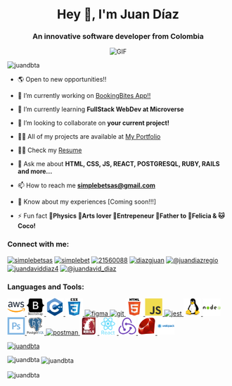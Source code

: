 <h1 align="center">Hey 👋, I'm Juan Díaz</h1>
<h3 align="center">An innovative software developer from Colombia</h3>

<p align="center">
  <img src="https://i.pinimg.com/originals/cc/fb/2d/ccfb2d3127798e85c8f889167d59d336.gif" alt="GIF" width="1000px" height="300px">
</p>
<p align="left"> <img src="https://komarev.com/ghpvc/?username=juandbta&label=Profile%20views&color=0e75b6&style=flat" alt="juandbta" /> </p>

- 🌎 Open to new opportunities!!

- 🔭 I’m currently working on [BookingBites App!!](https://bookingbites-ve9h.onrender.com)

- 🌱 I’m currently learning **FullStack WebDev at Microverse**

- 👯 I’m looking to collaborate on **your current project!**

- 👨‍💻 All of my projects are available at [My Portfolio](https://juandbta.github.io/Portfolio-project/)

- 👨‍💻 Check my [Resume](https://drive.google.com/file/d/1t7Jv9JKP-XGywFK6x5JDF5LD_U7xWVt5/view?usp=sharing)

- 💬 Ask me about **HTML, CSS, JS, REACT, POSTGRESQL, RUBY, RAILS  and more...**

- 📫 How to reach me **simplebetsas@gmail.com**

- 📄 Know about my experiences [Coming soon!!!]

- ⚡ Fun fact **🚀Physics 🎨Arts lover 🎢Entrepeneur 🤠Father to 🐶Felicia & 🐱Coco!**

<h3 align="left">Connect with me:</h3>
<p align="left">
<a href="https://twitter.com/simplebetsas" target="blank"><img align="center" src="https://raw.githubusercontent.com/rahuldkjain/github-profile-readme-generator/master/src/images/icons/Social/twitter.svg" alt="simplebetsas" height="30" width="40" /></a>
<a href="https://linkedin.com/in/simplebet" target="blank"><img align="center" src="https://raw.githubusercontent.com/rahuldkjain/github-profile-readme-generator/master/src/images/icons/Social/linked-in-alt.svg" alt="simplebet" height="30" width="40" /></a>
<a href="https://stackoverflow.com/users/21560088" target="blank"><img align="center" src="https://raw.githubusercontent.com/rahuldkjain/github-profile-readme-generator/master/src/images/icons/Social/stack-overflow.svg" alt="21560088" height="30" width="40" /></a>
<a href="https://fb.com/diazgjuan" target="blank"><img align="center" src="https://raw.githubusercontent.com/rahuldkjain/github-profile-readme-generator/master/src/images/icons/Social/facebook.svg" alt="diazgjuan" height="30" width="40" /></a>
<a href="https://instagram.com/juandiazregio" target="blank"><img align="center" src="https://raw.githubusercontent.com/rahuldkjain/github-profile-readme-generator/master/src/images/icons/Social/instagram.svg" alt="@juandiazregio" height="30" width="40" /></a>
<a href="https://www.behance.net/juandaviddiaz4" target="blank"><img align="center" src="https://raw.githubusercontent.com/rahuldkjain/github-profile-readme-generator/master/src/images/icons/Social/behance.svg" alt="juandaviddiaz4" height="30" width="40" /></a>
<a href="https://www.hackerrank.com/@juandavid_diaz" target="blank"><img align="center" src="https://raw.githubusercontent.com/rahuldkjain/github-profile-readme-generator/master/src/images/icons/Social/hackerrank.svg" alt="@juandavid_diaz" height="30" width="40" /></a>
</p>

<h3 align="left">Languages and Tools:</h3>
<p align="left"> <a href="https://aws.amazon.com" target="_blank" rel="noreferrer"> <img src="https://raw.githubusercontent.com/devicons/devicon/master/icons/amazonwebservices/amazonwebservices-original-wordmark.svg" alt="aws" width="40" height="40"/> </a> <a href="https://getbootstrap.com" target="_blank" rel="noreferrer"> <img src="https://raw.githubusercontent.com/devicons/devicon/master/icons/bootstrap/bootstrap-plain-wordmark.svg" alt="bootstrap" width="40" height="40"/> </a> <a href="https://www.w3schools.com/cpp/" target="_blank" rel="noreferrer"> <img src="https://raw.githubusercontent.com/devicons/devicon/master/icons/cplusplus/cplusplus-original.svg" alt="cplusplus" width="40" height="40"/> </a> <a href="https://www.w3schools.com/css/" target="_blank" rel="noreferrer"> <img src="https://raw.githubusercontent.com/devicons/devicon/master/icons/css3/css3-original-wordmark.svg" alt="css3" width="40" height="40"/> </a> <a href="https://www.figma.com/" target="_blank" rel="noreferrer"> <img src="https://www.vectorlogo.zone/logos/figma/figma-icon.svg" alt="figma" width="40" height="40"/> </a> <a href="https://git-scm.com/" target="_blank" rel="noreferrer"> <img src="https://www.vectorlogo.zone/logos/git-scm/git-scm-icon.svg" alt="git" width="40" height="40"/> </a> <a href="https://www.w3.org/html/" target="_blank" rel="noreferrer"> <img src="https://raw.githubusercontent.com/devicons/devicon/master/icons/html5/html5-original-wordmark.svg" alt="html5" width="40" height="40"/> </a> <a href="https://developer.mozilla.org/en-US/docs/Web/JavaScript" target="_blank" rel="noreferrer"> <img src="https://raw.githubusercontent.com/devicons/devicon/master/icons/javascript/javascript-original.svg" alt="javascript" width="40" height="40"/> </a> <a href="https://jestjs.io" target="_blank" rel="noreferrer"> <img src="https://www.vectorlogo.zone/logos/jestjsio/jestjsio-icon.svg" alt="jest" width="40" height="40"/> </a> <a href="https://www.linux.org/" target="_blank" rel="noreferrer"> <img src="https://raw.githubusercontent.com/devicons/devicon/master/icons/linux/linux-original.svg" alt="linux" width="40" height="40"/> </a> <a href="https://nodejs.org" target="_blank" rel="noreferrer"> <img src="https://raw.githubusercontent.com/devicons/devicon/master/icons/nodejs/nodejs-original-wordmark.svg" alt="nodejs" width="40" height="40"/> </a> <a href="https://www.photoshop.com/en" target="_blank" rel="noreferrer"> <img src="https://raw.githubusercontent.com/devicons/devicon/master/icons/photoshop/photoshop-line.svg" alt="photoshop" width="40" height="40"/> </a> <a href="https://www.postgresql.org" target="_blank" rel="noreferrer"> <img src="https://raw.githubusercontent.com/devicons/devicon/master/icons/postgresql/postgresql-original-wordmark.svg" alt="postgresql" width="40" height="40"/> </a> <a href="https://postman.com" target="_blank" rel="noreferrer"> <img src="https://www.vectorlogo.zone/logos/getpostman/getpostman-icon.svg" alt="postman" width="40" height="40"/> </a> <a href="https://rubyonrails.org" target="_blank" rel="noreferrer"> <img src="https://raw.githubusercontent.com/devicons/devicon/master/icons/rails/rails-original-wordmark.svg" alt="rails" width="40" height="40"/> </a> <a href="https://reactjs.org/" target="_blank" rel="noreferrer"> <img src="https://raw.githubusercontent.com/devicons/devicon/master/icons/react/react-original-wordmark.svg" alt="react" width="40" height="40"/> </a> <a href="https://redux.js.org" target="_blank" rel="noreferrer"> <img src="https://raw.githubusercontent.com/devicons/devicon/master/icons/redux/redux-original.svg" alt="redux" width="40" height="40"/> </a> <a href="https://www.ruby-lang.org/en/" target="_blank" rel="noreferrer"> <img src="https://raw.githubusercontent.com/devicons/devicon/master/icons/ruby/ruby-original.svg" alt="ruby" width="40" height="40"/> </a> <a href="https://webpack.js.org" target="_blank" rel="noreferrer"> <img src="https://raw.githubusercontent.com/devicons/devicon/d00d0969292a6569d45b06d3f350f463a0107b0d/icons/webpack/webpack-original-wordmark.svg" alt="webpack" width="40" height="40"/> </a> </p>

<p align="left"> <a href="https://github.com/ryo-ma/github-profile-trophy"><img src="https://github-profile-trophy.vercel.app/?username=juandbta" alt="juandbta" /></a> </p>

<p><img align="left" src="https://github-readme-stats.vercel.app/api/top-langs?username=juandbta&show_icons=true&locale=en&layout=compact" alt="juandbta" /></p>

<p>&nbsp;<img align="center" src="https://github-readme-stats.vercel.app/api?username=juandbta&show_icons=true&locale=en" alt="juandbta" /></p>

<p><img align="center" src="https://github-readme-streak-stats.herokuapp.com/?user=juandbta&" alt="juandbta" /></p>
